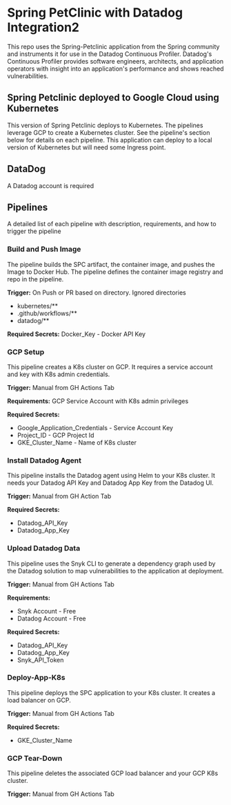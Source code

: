 # Spring PetClinic with Datadog Integration2
This repo uses the Spring-Petclinic application from the Spring community and instruments it for use in the Datadog Continuous Profiler. Datadog's Continuous Profiler provides software engineers, architects, and application operators with insight into an application's performance and shows reached vulnerabilities.

## Spring Petclinic deployed to Google Cloud using Kubernetes
This version of Spring Petclinic deploys to Kubernetes. The pipelines leverage GCP to create a Kubernetes cluster. See the pipeline's section below for details on each pipeline. This application can deploy to a local version of Kubernetes but will need some Ingress point.

## DataDog
A Datadog account is required 

## Pipelines
A detailed list of each pipeline with description, requirements, and how to trigger the pipeline

### Build and Push Image
The pipeline builds the SPC artifact, the container image, and pushes the Image to Docker Hub. The pipeline defines the container image registry and repo in the pipeline. 

**Trigger:** On Push or PR based on directory. 
Ignored directories 
 * kubernetes/** 
 * .github/workflows/** 
 * datadog/** 

**Required Secrets:** 
Docker_Key - Docker API Key

### GCP Setup
This pipeline creates a K8s cluster on GCP. It requires a service account and key with K8s admin credentials.

**Trigger:** Manual from GH Actions Tab

**Requirements:** 
GCP Service Account with K8s admin privileges

**Required Secrets:** 
* Google_Application_Credentials - Service Account Key 
* Project_ID - GCP Project Id 
* GKE_Cluster_Name - Name of K8s cluster 

### Install Datadog Agent
This pipeline installs the Datadog agent using Helm to your K8s cluster. It needs your Datadog API Key and Datadog App Key from the Datadog UI.

**Trigger:** Manual from GH Action Tab

**Required Secrets:**
* Datadog_API_Key 
* Datadog_App_Key 

### Upload Datadog Data
This pipeline uses the Snyk CLI to generate a dependency graph used by the Datadog solution to map vulnerabilities to the application at deployment.

**Trigger:** Manual from GH Actions Tab

**Requirements:**
* Snyk Account - Free 
* Datadog Account - Free 

**Required Secrets:**
* Datadog_API_Key 
* Datadog_App_Key 
* Snyk_API_Token 

### Deploy-App-K8s
This pipeline deploys the SPC application to your K8s cluster. It creates a load balancer on GCP.

**Trigger:** Manual from GH Actions Tab

**Required Secrets:**
* GKE_Cluster_Name

### GCP Tear-Down
This pipeline deletes the associated GCP load balancer and your GCP K8s cluster.

**Trigger:** Manual from GH Actions Tab






